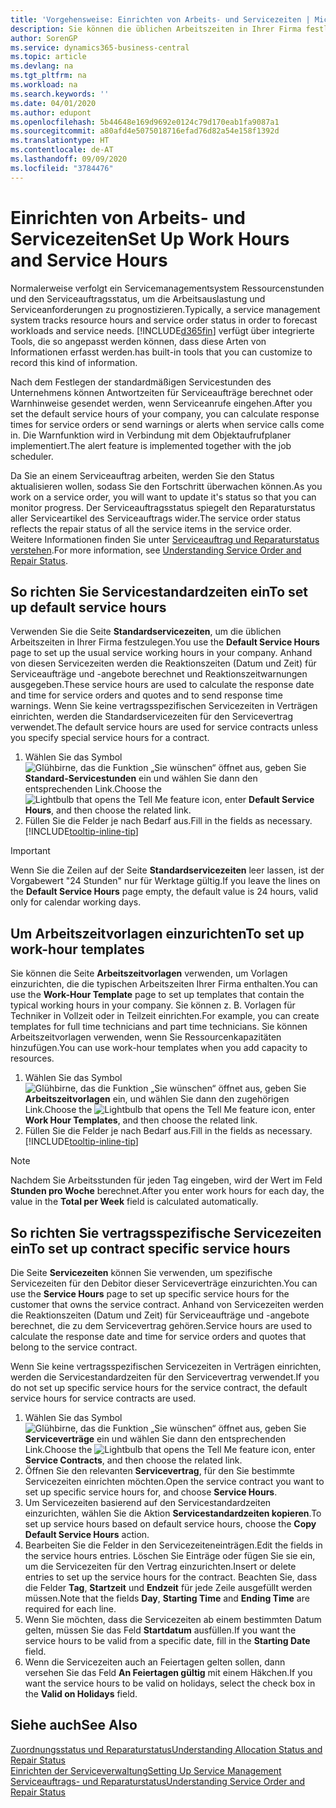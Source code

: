 ```yaml
---
title: 'Vorgehensweise: Einrichten von Arbeits- und Servicezeiten | Microsoft Docs'
description: Sie können die üblichen Arbeitszeiten in Ihrer Firma festlegen. Anhand von diesen Servicezeiten werden die Reaktionszeiten (Datum und Zeit) für Serviceaufträge und -angebote berechnet und Reaktionszeitwarnungen ausgegeben.
author: SorenGP
ms.service: dynamics365-business-central
ms.topic: article
ms.devlang: na
ms.tgt_pltfrm: na
ms.workload: na
ms.search.keywords: ''
ms.date: 04/01/2020
ms.author: edupont
ms.openlocfilehash: 5b44648e169d9692e0124c79d170eab1fa9087a1
ms.sourcegitcommit: a80afd4e5075018716efad76d82a54e158f1392d
ms.translationtype: HT
ms.contentlocale: de-AT
ms.lasthandoff: 09/09/2020
ms.locfileid: "3784476"
---
```

# <a name="set-up-work-hours-and-service-hours"></a><span data-ttu-id="db176-104">Einrichten von Arbeits- und Servicezeiten</span><span class="sxs-lookup"><span data-stu-id="db176-104">Set Up Work Hours and Service Hours</span></span>
<span data-ttu-id="db176-105">Normalerweise verfolgt ein Servicemanagementsystem Ressourcenstunden und den Serviceauftragsstatus, um die Arbeitsauslastung und Serviceanforderungen zu prognostizieren.</span><span class="sxs-lookup"><span data-stu-id="db176-105">Typically, a service management system tracks resource hours and service order status in order to forecast workloads and service needs.</span></span> [!INCLUDE[d365fin](includes/d365fin_md.md)] <span data-ttu-id="db176-106">verfügt über integrierte Tools, die so angepasst werden können, dass diese Arten von Informationen erfasst werden.</span><span class="sxs-lookup"><span data-stu-id="db176-106">has built-in tools that you can customize to record this kind of information.</span></span>  
  
<span data-ttu-id="db176-107">Nach dem Festlegen der standardmäßigen Servicestunden des Unternehmens können Antwortzeiten für Serviceaufträge berechnet oder Warnhinweise gesendet werden, wenn Serviceanrufe eingehen.</span><span class="sxs-lookup"><span data-stu-id="db176-107">After you set the default service hours of your company, you can calculate response times for service orders or send warnings or alerts when service calls come in.</span></span> <span data-ttu-id="db176-108">Die Warnfunktion wird in Verbindung mit dem Objektaufrufplaner implementiert.</span><span class="sxs-lookup"><span data-stu-id="db176-108">The alert feature is implemented together with the job scheduler.</span></span>   
  
<span data-ttu-id="db176-109">Da Sie an einem Serviceauftrag arbeiten, werden Sie den Status aktualisieren wollen, sodass Sie den Fortschritt überwachen können.</span><span class="sxs-lookup"><span data-stu-id="db176-109">As you work on a service order, you will want to update it's status so that you can monitor progress.</span></span> <span data-ttu-id="db176-110">Der Serviceauftragsstatus spiegelt den Reparaturstatus aller Serviceartikel des Serviceauftrags wider.</span><span class="sxs-lookup"><span data-stu-id="db176-110">The service order status reflects the repair status of all the service items in the service order.</span></span> <span data-ttu-id="db176-111">Weitere Informationen finden Sie unter [Serviceauftrag und Reparaturstatus verstehen](service-order-repair-status.md).</span><span class="sxs-lookup"><span data-stu-id="db176-111">For more information, see [Understanding Service Order and Repair Status](service-order-repair-status.md).</span></span> 

## <a name="to-set-up-default-service-hours"></a><span data-ttu-id="db176-112">So richten Sie Servicestandardzeiten ein</span><span class="sxs-lookup"><span data-stu-id="db176-112">To set up default service hours</span></span>  
<span data-ttu-id="db176-113">Verwenden Sie die Seite **Standardservicezeiten**, um die üblichen Arbeitszeiten in Ihrer Firma festzulegen.</span><span class="sxs-lookup"><span data-stu-id="db176-113">You use the **Default Service Hours** page to set up the usual service working hours in your company.</span></span> <span data-ttu-id="db176-114">Anhand von diesen Servicezeiten werden die Reaktionszeiten (Datum und Zeit) für Serviceaufträge und -angebote berechnet und Reaktionszeitwarnungen ausgegeben.</span><span class="sxs-lookup"><span data-stu-id="db176-114">These service hours are used to calculate the response date and time for service orders and quotes and to send response time warnings.</span></span> <span data-ttu-id="db176-115">Wenn Sie keine vertragsspezifischen Servicezeiten in Verträgen einrichten, werden die Standardservicezeiten für den Servicevertrag verwendet.</span><span class="sxs-lookup"><span data-stu-id="db176-115">The default service hours are used for service contracts unless you specify special service hours for a contract.</span></span>  
  
1. <span data-ttu-id="db176-116">Wählen Sie das Symbol ![Glühbirne, das die Funktion „Sie wünschen“ öffnet](media/ui-search/search_small.png "Tell Me-Funktion") aus, geben Sie **Standard-Servicestunden** ein und wählen Sie dann den entsprechenden Link.</span><span class="sxs-lookup"><span data-stu-id="db176-116">Choose the ![Lightbulb that opens the Tell Me feature](media/ui-search/search_small.png "Tell me what you want to do") icon, enter **Default Service Hours**, and then choose the related link.</span></span>  
2. <span data-ttu-id="db176-117">Füllen Sie die Felder je nach Bedarf aus.</span><span class="sxs-lookup"><span data-stu-id="db176-117">Fill in the fields as necessary.</span></span> [!INCLUDE[tooltip-inline-tip](includes/tooltip-inline-tip_md.md)]  
  
> [!IMPORTANT]  
>  <span data-ttu-id="db176-118">Wenn Sie die Zeilen auf der Seite **Standardservicezeiten** leer lassen, ist der Vorgabewert "24 Stunden" nur für Werktage gültig.</span><span class="sxs-lookup"><span data-stu-id="db176-118">If you leave the lines on the **Default Service Hours** page empty, the default value is 24 hours, valid only for calendar working days.</span></span>  
  
## <a name="to-set-up-work-hour-templates"></a><span data-ttu-id="db176-119">Um Arbeitszeitvorlagen einzurichten</span><span class="sxs-lookup"><span data-stu-id="db176-119">To set up work-hour templates</span></span>
<span data-ttu-id="db176-120">Sie können die Seite **Arbeitszeitvorlagen** verwenden, um Vorlagen einzurichten, die die typischen Arbeitszeiten Ihrer Firma enthalten.</span><span class="sxs-lookup"><span data-stu-id="db176-120">You can use the **Work-Hour Template** page to set up templates that contain the typical working hours in your company.</span></span> <span data-ttu-id="db176-121">Sie können z. B. Vorlagen für Techniker in Vollzeit oder in Teilzeit einrichten.</span><span class="sxs-lookup"><span data-stu-id="db176-121">For example, you can create templates for full time technicians and part time technicians.</span></span> <span data-ttu-id="db176-122">Sie können Arbeitszeitvorlagen verwenden, wenn Sie Ressourcenkapazitäten hinzufügen.</span><span class="sxs-lookup"><span data-stu-id="db176-122">You can use work-hour templates when you add capacity to resources.</span></span>  
  
1. <span data-ttu-id="db176-123">Wählen Sie das Symbol ![Glühbirne, das die Funktion „Sie wünschen“ öffnet](media/ui-search/search_small.png "Tell Me-Funktion") aus, geben Sie **Arbeitszeitvorlagen** ein, und wählen Sie dann den zugehörigen Link.</span><span class="sxs-lookup"><span data-stu-id="db176-123">Choose the ![Lightbulb that opens the Tell Me feature](media/ui-search/search_small.png "Tell me what you want to do") icon, enter **Work Hour Templates**, and then choose the related link.</span></span>  
2. <span data-ttu-id="db176-124">Füllen Sie die Felder je nach Bedarf aus.</span><span class="sxs-lookup"><span data-stu-id="db176-124">Fill in the fields as necessary.</span></span> [!INCLUDE[tooltip-inline-tip](includes/tooltip-inline-tip_md.md)]  
  
> [!Note]
> <span data-ttu-id="db176-125">Nachdem Sie Arbeitsstunden für jeden Tag eingeben, wird der Wert im Feld **Stunden pro Woche** berechnet.</span><span class="sxs-lookup"><span data-stu-id="db176-125">After you enter work hours for each day, the value in the **Total per Week** field is calculated automatically.</span></span>  

## <a name="to-set-up-contract-specific-service-hours"></a><span data-ttu-id="db176-126">So richten Sie vertragsspezifische Servicezeiten ein</span><span class="sxs-lookup"><span data-stu-id="db176-126">To set up contract specific service hours</span></span>  
<span data-ttu-id="db176-127">Die Seite **Servicezeiten** können Sie verwenden, um spezifische Servicezeiten für den Debitor dieser Serviceverträge einzurichten.</span><span class="sxs-lookup"><span data-stu-id="db176-127">You can use the **Service Hours** page to set up specific service hours for the customer that owns the service contract.</span></span> <span data-ttu-id="db176-128">Anhand von Servicezeiten werden die Reaktionszeiten (Datum und Zeit) für Serviceaufträge und -angebote berechnet, die zu dem Servicevertrag gehören.</span><span class="sxs-lookup"><span data-stu-id="db176-128">Service hours are used to calculate the response date and time for service orders and quotes that belong to the service contract.</span></span>  
  
<span data-ttu-id="db176-129">Wenn Sie keine vertragsspezifischen Servicezeiten in Verträgen einrichten, werden die Servicestandardzeiten für den Servicevertrag verwendet.</span><span class="sxs-lookup"><span data-stu-id="db176-129">If you do not set up specific service hours for the service contract, the default service hours for service contracts are used.</span></span>  
  
1. <span data-ttu-id="db176-130">Wählen Sie das Symbol ![Glühbirne, das die Funktion „Sie wünschen“ öffnet](media/ui-search/search_small.png "Tell Me-Funktion") aus, geben Sie **Serviceverträge** ein und wählen Sie dann den entsprechenden Link.</span><span class="sxs-lookup"><span data-stu-id="db176-130">Choose the ![Lightbulb that opens the Tell Me feature](media/ui-search/search_small.png "Tell me what you want to do") icon, enter **Service Contracts**, and then choose the related link.</span></span>  
2. <span data-ttu-id="db176-131">Öffnen Sie den relevanten  **Servicevertrag**, für den Sie bestimmte Servicezeiten einrichten möchten.</span><span class="sxs-lookup"><span data-stu-id="db176-131">Open the service contract you want to set up specific service hours for, and choose **Service Hours**.</span></span>  
4. <span data-ttu-id="db176-132">Um Servicezeiten basierend auf den Servicestandardzeiten einzurichten, wählen Sie die Aktion **Servicestandardzeiten kopieren**.</span><span class="sxs-lookup"><span data-stu-id="db176-132">To set up service hours based on default service hours, choose the **Copy Default Service Hours** action.</span></span>  
5. <span data-ttu-id="db176-133">Bearbeiten Sie die Felder in den Servicezeiteneinträgen.</span><span class="sxs-lookup"><span data-stu-id="db176-133">Edit the fields in the service hours entries.</span></span> <span data-ttu-id="db176-134">Löschen Sie Einträge oder fügen Sie sie ein, um die Servicezeiten für den Vertrag einzurichten.</span><span class="sxs-lookup"><span data-stu-id="db176-134">Insert or delete entries to set up the service hours for the contract.</span></span> <span data-ttu-id="db176-135">Beachten Sie, dass die Felder **Tag**, **Startzeit** und **Endzeit** für jede Zeile ausgefüllt werden müssen.</span><span class="sxs-lookup"><span data-stu-id="db176-135">Note that the fields **Day**, **Starting Time** and **Ending Time** are required for each line.</span></span>  
6. <span data-ttu-id="db176-136">Wenn Sie möchten, dass die Servicezeiten ab einem bestimmten Datum gelten, müssen Sie das Feld **Startdatum** ausfüllen.</span><span class="sxs-lookup"><span data-stu-id="db176-136">If you want the service hours to be valid from a specific date, fill in the **Starting Date** field.</span></span>  
7. <span data-ttu-id="db176-137">Wenn die Servicezeiten auch an Feiertagen gelten sollen, dann versehen Sie das Feld **An Feiertagen gültig** mit einem Häkchen.</span><span class="sxs-lookup"><span data-stu-id="db176-137">If you want the service hours to be valid on holidays, select the check box in the **Valid on Holidays** field.</span></span>  

## <a name="see-also"></a><span data-ttu-id="db176-138">Siehe auch</span><span class="sxs-lookup"><span data-stu-id="db176-138">See Also</span></span>  
[<span data-ttu-id="db176-139">Zuordnungsstatus und Reparaturstatus</span><span class="sxs-lookup"><span data-stu-id="db176-139">Understanding Allocation Status and Repair Status</span></span>](service-allocation-status-and-repair-status.md)  
[<span data-ttu-id="db176-140">Einrichten der Serviceverwaltung</span><span class="sxs-lookup"><span data-stu-id="db176-140">Setting Up Service Management</span></span>](service-setup-service.md)  
[<span data-ttu-id="db176-141">Serviceauftrags- und Reparaturstatus</span><span class="sxs-lookup"><span data-stu-id="db176-141">Understanding Service Order and Repair Status</span></span>](service-order-repair-status.md)  
